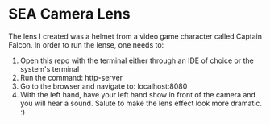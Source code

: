 <!-- # Assignment 2: Make a reverse-engineered Snap Lens

Here are the requirements: 

1. VARIABLES: Activate at least one change in p5.js (display an image,run an animation,change the screen in some way, etc.) based on a poseNet keypoint position (this is an object with a x and y property).
2. EVENTS: Activate at least one change in p5.js based on an event (if you raise your hand, or if you make a certain gesture, etc.). 

## Here are the templates in this repo that you can use!

1. ![Nose Brush using PoseNet](./script_nosebrush.js)
2. ![Body Lens using PoseNet](./script_posenet.js)
3. ![Face Lens using Face API](./script_faceapi.js)
4. ![Face Lens using Face Mesh](./script_facemesh.js)

## Here are templates and resources you can find elsewhere.
1. ![Here are all of ml5 templates for p5!](https://editor.p5js.org/ml5/sketches)
2. ![Here are some more templates from a Interactive and Computation class](http://cmuems.com/2018/60212f/deliverables/5-due-10-12/templates/) -->

# SEA Camera Lens

The lens I created was a helmet from a video game character called Captain Falcon. In order to run the lense, one needs to:

1. Open this repo with the terminal either through an IDE of choice or the system's terminal 
2. Run the command: http-server
3. Go to the browser and navigate to: localhost:8080
4. With the left hand, have your left hand show in front of the camera and you will hear a sound. Salute to make the lens effect look more dramatic. :)
